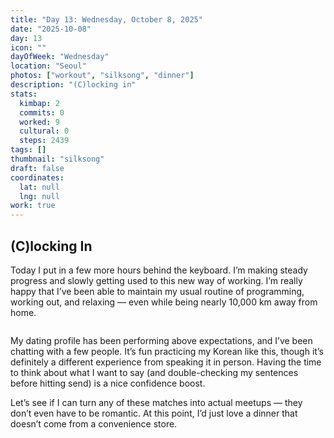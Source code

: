 ```yaml
---
title: "Day 13: Wednesday, October 8, 2025"
date: "2025-10-08"
day: 13
icon: ""
dayOfWeek: "Wednesday"
location: "Seoul"
photos: ["workout", "silksong", "dinner"]
description: "(C)locking in"
stats:
  kimbap: 2
  commits: 0
  worked: 9
  cultural: 0
  steps: 2439
tags: []
thumbnail: "silksong"
draft: false
coordinates:
  lat: null
  lng: null
work: true
---
```

## (C)locking In
Today I put in a few more hours behind the keyboard. I’m making steady progress and slowly getting used to this new way of working. I’m really happy that I’ve been able to maintain my usual routine of programming, working out, and relaxing — even while being nearly 10,000 km away from home.  

<Img desc="Finally got to Act II in Silksong!">

My dating profile has been performing above expectations, and I’ve been chatting with a few people. It’s fun practicing my Korean like this, though it’s definitely a different experience from speaking it in person. Having the time to think about what I want to say (and double-checking my sentences before hitting send) is a nice confidence boost.  

Let’s see if I can turn any of these matches into actual meetups — they don’t even have to be romantic. At this point, I’d just love a dinner that doesn’t come from a convenience store.  


